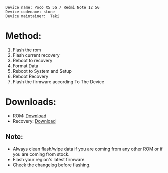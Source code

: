 ```
Device name: Poco X5 5G / Redmi Note 12 5G
Device codename: stone
Device maintainer:  Taki
```

# Method:

1. Flash the rom
2. Flash current recovery
3. Reboot to recovery
4. Format Data
5. Reboot to System and Setup
6. Reboot Recovery 
7. Flash the firmware according To The Device

# Downloads:

* ROM: [Download](https://www.pling.com/p/2066696/)
* Recovery: [Download](https://www.pling.com/p/2117793/https%3A%2F%2Fsourceforge.net%2Fprojects%2Fwin-abs%2Ffiles%2Fmoonstone%2Ftwrp-3.7.1_12-0-moonstone.img)

## Note:

* Always clean flash/wipe data if you are coming from any other ROM or if you are coming from stock.
* Flash your region's latest firmware.
* Check the changelog before flashing.

